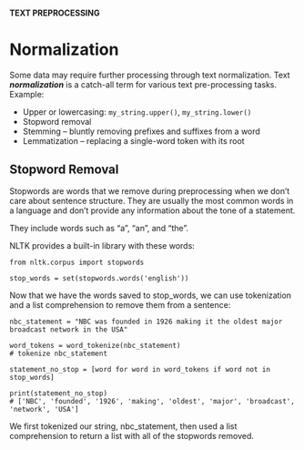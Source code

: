 #### TEXT PREPROCESSING
# Normalization
Some data may require further processing through text normalization. Text ***normalization*** is a catch-all term for various text pre-processing tasks.
Example:
* Upper or lowercasing: `my_string.upper()`, `my_string.lower()`
* Stopword removal
* Stemming – bluntly removing prefixes and suffixes from a word
* Lemmatization – replacing a single-word token with its root

## Stopword Removal
Stopwords are words that we remove during preprocessing when we don’t care about sentence structure. They are usually the most common words in a language and don’t provide any information about the tone of a statement.

They include words such as “a”, “an”, and “the”.

NLTK provides a built-in library with these words:
```
from nltk.corpus import stopwords 

stop_words = set(stopwords.words('english')) 
```
Now that we have the words saved to stop_words, we can use tokenization and a list comprehension to remove them from a sentence:
```
nbc_statement = "NBC was founded in 1926 making it the oldest major broadcast network in the USA"

word_tokens = word_tokenize(nbc_statement) 
# tokenize nbc_statement

statement_no_stop = [word for word in word_tokens if word not in stop_words]

print(statement_no_stop)
# ['NBC', 'founded', '1926', 'making', 'oldest', 'major', 'broadcast', 'network', 'USA']
```
We first tokenized our string, nbc_statement, then used a list comprehension to return a list with all of the stopwords removed.
